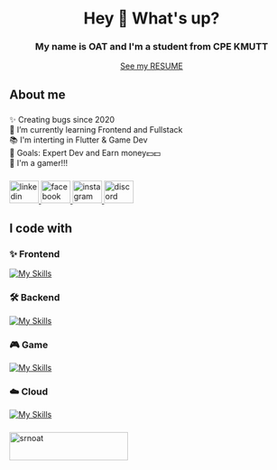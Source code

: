 <h1 align="center">Hey 👋 What's up?</h1>

###

<h3 align="center">My name is OAT and I'm a student from CPE KMUTT</h3>
<div align="center">
<a href="https://sarun-resume.vercel.app/">See my RESUME</a>
</div>

###

<h2 align="left">About me</h2>

###

<p align="left">✨ Creating bugs since 2020<br>🔭 I’m currently learning Frontend and Fullstack <br>📚 I'm interting in Flutter & Game Dev<br>🎯 Goals: Expert Dev and Earn money💵💵<br>🎲 I'm a gamer!!!</p>

###

<div align="left">
  <a href="https://linkedin.com/in/sarun-khumthai" target="_blank">
    <img src="https://raw.githubusercontent.com/maurodesouza/profile-readme-generator/master/src/assets/icons/social/linkedin/default.svg" width="52" height="40" alt="linkedin logo"  />
  </a>
  <a href="https://fb.com/srn.khumthai" target="_blank">
    <img src="https://raw.githubusercontent.com/maurodesouza/profile-readme-generator/master/src/assets/icons/social/facebook/default.svg" width="52" height="40" alt="facebook logo"  />
  </a>
  <a href="https://instagram.com/srn_oat" target="_blank">
    <img src="https://raw.githubusercontent.com/maurodesouza/profile-readme-generator/master/src/assets/icons/social/instagram/default.svg" width="52" height="40" alt="instagram logo"  />
  </a>
  <a href="https://discord.com/users/412238310849773570" target="_blank">
    <img src="https://raw.githubusercontent.com/maurodesouza/profile-readme-generator/master/src/assets/icons/social/discord/default.svg" width="52" height="40" alt="discord logo"  />
  </a>
</div>

<h2 align="left">I code with</h2>

###
<h3 align="left">✨ Frontend</h3>

[![My Skills](https://skillicons.dev/icons?i=js,ts,css,tailwind,react,nextjs,flutter)](https://skillicons.dev)

<h3 align="left">🛠️ Backend</h3>

[![My Skills](https://skillicons.dev/icons?i=nodejs,express,prisma,mongodb,mysql,postgres,docker)](https://skillicons.dev)

<h3 align="left">🎮 Game</h3>

[![My Skills](https://skillicons.dev/icons?i=unity,unreal)](https://skillicons.dev)

<h3 align="left">☁️ Cloud</h3>

[![My Skills](https://skillicons.dev/icons?i=aws,azure)](https://skillicons.dev)

###

<p><a href="https://www.buymeacoffee.com/srnoat"> <img align="left" src="https://cdn.buymeacoffee.com/buttons/v2/default-yellow.png" height="50" width="210" alt="srnoat" /></a></p>

###
